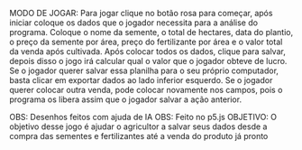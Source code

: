 MODO DE JOGAR: Para jogar clique no botão rosa para começar, após iniciar coloque os dados que o jogador necessita para a análise do programa.
Coloque o nome da semente, o total de hectares, data do plantio, o preço da semente por área, preço do fertilizante por área e o valor total da venda após cultivada.
Após colocar todos os dados, clique para salvar, depois disso o jogo irá calcular qual o valor que o jogador obteve de lucro.
Se o jogador querer salvar essa planilha para o seu próprio computador, basta clicar em exportar dados ao lado inferior esquerdo.
Se o jogador querer colocar outra venda, pode colocar novamente nos campos, pois o programa os libera assim que o jogador salvar a ação anterior.

OBS: Desenhos feitos com ajuda de IA
OBS: Feito no p5.js
OBJETIVO: O objetivo desse jogo é ajudar o agricultor a salvar seus dados desde a compra das sementes e fertilizantes até a venda do produto já pronto
